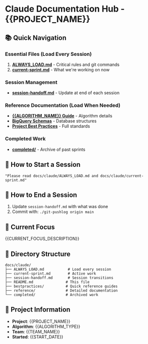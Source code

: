 # Claude Documentation Hub - {{PROJECT_NAME}}

## 📚 Quick Navigation

### Essential Files (Load Every Session)
1. **[ALWAYS_LOAD.md](./ALWAYS_LOAD.md)** - Critical rules and git commands
2. **[current-sprint.md](./current-sprint.md)** - What we're working on now

### Session Management
- **[session-handoff.md](./session-handoff.md)** - Update at end of each session

### Reference Documentation (Load When Needed)
- **[{{ALGORITHM_NAME}} Guide](./reference/{{ALGORITHM_FILE}})** - Algorithm details
- **[BigQuery Schemas](./reference/bigquery-schemas.md)** - Database structures
- **[Project Best Practices](../bestpractices.md)** - Full standards

### Completed Work
- **[completed/](./completed/)** - Archive of past sprints

## 🚀 How to Start a Session

```
"Please read docs/claude/ALWAYS_LOAD.md and docs/claude/current-sprint.md"
```

## 📝 How to End a Session

1. Update `session-handoff.md` with what was done
2. Commit with: `./git-pushlog origin main`

## 🎯 Current Focus
{{CURRENT_FOCUS_DESCRIPTION}}

## 📂 Directory Structure
```
docs/claude/
├── ALWAYS_LOAD.md           # Load every session
├── current-sprint.md        # Active work
├── session-handoff.md       # Session transitions
├── README.md               # This file
├── bestpractices/          # Quick reference guides
├── reference/              # Detailed documentation
└── completed/              # Archived work
```

## 🏢 Project Information
- **Project**: {{PROJECT_NAME}}
- **Algorithm**: {{ALGORITHM_TYPE}}
- **Team**: {{TEAM_NAME}}
- **Started**: {{START_DATE}}

